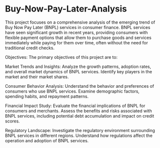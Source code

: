 # Buy-Now-Pay-Later-Analysis
This project focuses on a comprehensive analysis of the emerging trend of Buy Now Pay Later (BNPL) services in consumer finance. BNPL services have seen significant growth in recent years, providing consumers with flexible payment options that allow them to purchase goods and services immediately while paying for them over time, often without the need for traditional credit checks.

Objectives:
The primary objectives of this project are to:

Market Trends and Insights: Analyze the growth patterns, adoption rates, and overall market dynamics of BNPL services. Identify key players in the market and their market shares.

Consumer Behavior Analysis: Understand the behavior and preferences of consumers who use BNPL services. Examine demographic factors, spending habits, and repayment patterns.

Financial Impact Study: Evaluate the financial implications of BNPL for consumers and merchants. Assess the benefits and risks associated with BNPL services, including potential debt accumulation and impact on credit scores.

Regulatory Landscape: Investigate the regulatory environment surrounding BNPL services in different regions. Understand how regulations affect the operation and adoption of BNPL services.
